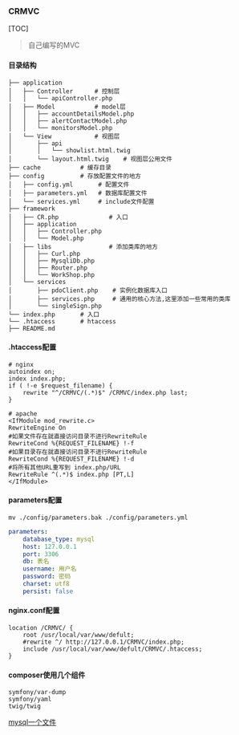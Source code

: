 ### CRMVC

[TOC]

> 自己编写的MVC

#### 目录结构
```
├── application
│   ├── Controller      # 控制层
│   │   └── apiController.php
│   ├── Model           # model层
│   │   ├── accountDetailsModel.php
│   │   ├── alertContactModel.php
│   │   └── monitorsModel.php
│   └── View            # 视图层
│       ├── api
│       │   └── showlist.html.twig
│       └── layout.html.twig    # 视图层公用文件
├── cache           # 缓存目录
├── config          # 存放配置文件的地方
│   ├── config.yml       # 配置文件
│   ├── parameters.yml   # 数据库配置文件
│   └── services.yml     # include文件配置
├── framework
│   ├── CR.php              # 入口
│   ├── application
│   │   ├── Controller.php
│   │   └── Model.php
│   ├── libs                # 添加类库的地方
│   │   ├── Curl.php
│   │   ├── MysqliDb.php
│   │   ├── Router.php
│   │   └── WorkShop.php
│   └── services
│       ├── pdoClient.php    # 实例化数据库入口
│       ├── services.php     # 通用的核心方法,这里添加一些常用的类库
│       └── singleSign.php
└── index.php       # 入口
└── .htaccess       # htaccess
├── README.md
```

#### .htaccess配置
```
# nginx
autoindex on;
index index.php;
if ( !-e $request_filename) {
    rewrite "^/CRMVC/(.*)$" /CRMVC/index.php last;
}

# apache
<IfModule mod_rewrite.c>
RewriteEngine On
#如果文件存在就直接访问目录不进行RewriteRule
RewriteCond %{REQUEST_FILENAME} !-f
#如果目录存在就直接访问目录不进行RewriteRule
RewriteCond %{REQUEST_FILENAME} !-d
#将所有其他URL重写到 index.php/URL
RewriteRule ^(.*)$ index.php [PT,L]
</IfModule>
```

#### parameters配置

    mv ./config/parameters.bak ./config/parameters.yml
```yaml
parameters:
    database_type: mysql
    host: 127.0.0.1
    port: 3306
    db: 表名
    username: 用户名
    password: 密码
    charset: utf8
    persist: false
```

#### nginx.conf配置
```nginx_conf
location /CRMVC/ {
    root /usr/local/var/www/defult;
    #rewrite ^/ http://127.0.0.1/CRMVC/index.php;
    include /usr/local/var/www/defult/CRMVC/.htaccess;
}
```

#### composer使用几个组件
```
symfony/var-dump
symfony/yaml
twig/twig

```
[mysql一个文件](https://github.com/joshcam/PHP-MySQLi-Database-Class/blob/master/readme.md)